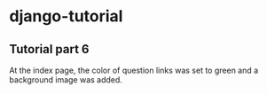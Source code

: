 # django-tutorial

## Tutorial part 6

At the index page, the color of question links was set to green and a background image was added.
